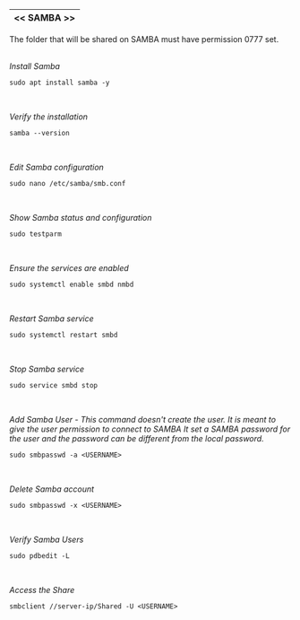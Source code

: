 |<< SAMBA >>|
|-------------|

The folder that will be shared on SAMBA must have permission 0777 set.
<br>
<br>

*Install Samba*
```
sudo apt install samba -y
```
<br>

*Verify the installation*
```
samba --version
```
<br>

*Edit Samba configuration*
```
sudo nano /etc/samba/smb.conf
```
<br>

*Show Samba status and configuration*
```
sudo testparm
```
<br>

*Ensure the services are enabled*
```
sudo systemctl enable smbd nmbd

```
<br>

*Restart Samba service*
```
sudo systemctl restart smbd
```
<br>

*Stop Samba service*
```
sudo service smbd stop
```
<br>

*Add Samba User - This command doesn't create the user. It is meant to give the user permission to connect to SAMBA
It set a SAMBA password for the user and the password can be different from the local password.*
```
sudo smbpasswd -a <USERNAME>
```
<br>

*Delete Samba account*
```
sudo smbpasswd -x <USERNAME>
```
<br>

*Verify Samba Users*
```
sudo pdbedit -L
```
<br>

*Access the Share*
```
smbclient //server-ip/Shared -U <USERNAME>
```
<br>
